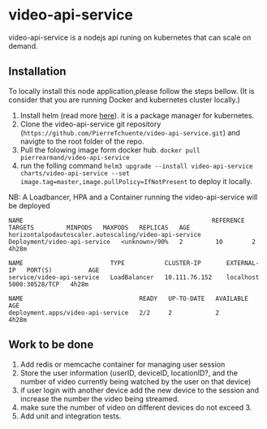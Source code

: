 # video-api-service
video-api-service is a nodejs api runing on kubernetes that can scale on demand.

## Installation
To locally install this node application,please follow the steps bellow. (It is consider that you are running Docker and kubernetes cluster locally.)
1. Install helm (read more [here](https://helm.sh/)). it is a package manager for kubernetes.
2. Clone the video-api-service git repository (`https://github.com/PierreTchuente/video-api-service.git`) and navigte to the root folder of the repo.
3.  Pull the folowing image form docker hub. `docker pull pierrearmand/video-api-service`
4. run the folling command `helm3 upgrade --install video-api-service  charts/video-api-service --set image.tag=master,image.pullPolicy=IfNotPresent` to deploy it locally.


NB: A Loadbancer, HPA and a Container running the video-api-service will be deployed

```
NAME                                                    REFERENCE                      TARGETS         MINPODS   MAXPODS   REPLICAS   AGE
horizontalpodautoscaler.autoscaling/video-api-service   Deployment/video-api-service   <unknown>/90%   2         10        2          4h28m

NAME                        TYPE           CLUSTER-IP       EXTERNAL-IP   PORT(S)          AGE
service/video-api-service   LoadBalancer   10.111.76.152    localhost     5000:30528/TCP   4h28m

NAME                                READY   UP-TO-DATE   AVAILABLE   AGE
deployment.apps/video-api-service   2/2     2            2           4h28m

```

## Work to be done
1. Add redis or memcache container for managing user session
2. Store the user information (userID, deviceID, locationID?, and the number of video currently being watched by the user on that device)
3. if user login with another device add the new device to the session and increase the number the video being streamed.
4. make sure the number of video on different devices do not exceed 3.
5. Add unit and integration tests.